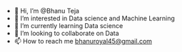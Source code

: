 - 👋 Hi, I’m @Bhanu Teja
- 👀 I’m interested in Data science and Machine Learning
- 🌱 I’m currently learning Data science
- 💞️ I’m looking to collaborate on Data
- 📫 How to reach me bhanuroyal45@gmail.com

<!---
bhanubokkasam/bhanubokkasam is a ✨ special ✨ repository because its `README.md` (this file) appears on your GitHub profile.
You can click the Preview link to take a look at your changes.
--->
